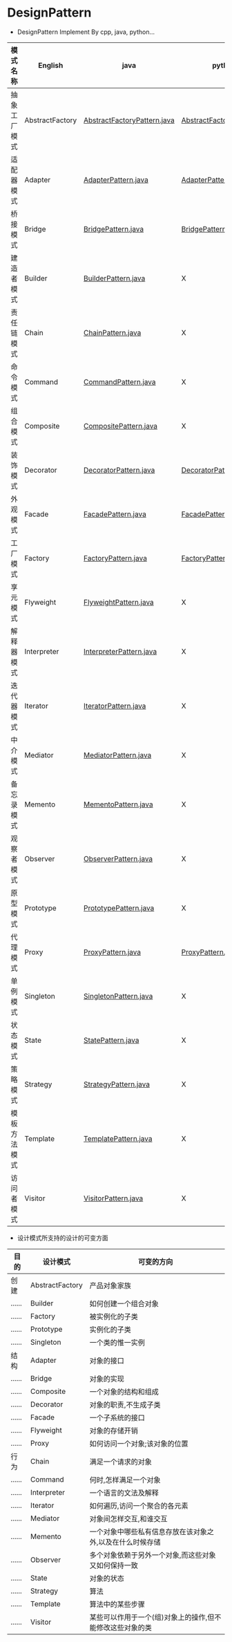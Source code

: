 # DesignPattern

- DesignPattern Implement By cpp, java, python...

模式名称|English|java|python|cpp
----|----|----|----|----
抽象工厂模式|AbstractFactory|[AbstractFactoryPattern.java](https://github.com/JiangKlijna/DesignPattern/blob/master/AbstractFactoryPattern/AbstractFactoryPattern.java)|[AbstractFactoryPattern.py](https://github.com/JiangKlijna/DesignPattern/blob/master/AbstractFactoryPattern/AbstractFactoryPattern.py)|X
适配器模式|Adapter|[AdapterPattern.java](https://github.com/JiangKlijna/DesignPattern/blob/master/AdapterPattern/AdapterPattern.java)|[AdapterPattern.py](https://github.com/JiangKlijna/DesignPattern/blob/master/AdapterPattern/AdapterPattern.py)|X
桥接模式|Bridge|[BridgePattern.java](https://github.com/JiangKlijna/DesignPattern/blob/master/BridgePattern/BridgePattern.java)|[BridgePattern.py](https://github.com/JiangKlijna/DesignPattern/blob/master/BridgePattern/BridgePattern.py)|X
建造者模式|Builder|[BuilderPattern.java](https://github.com/JiangKlijna/DesignPattern/blob/master/BuilderPattern/BuilderPattern.java)|X|X
责任链模式|Chain|[ChainPattern.java](https://github.com/JiangKlijna/DesignPattern/blob/master/ChainPattern/ChainPattern.java)|X|X
命令模式|Command|[CommandPattern.java](https://github.com/JiangKlijna/DesignPattern/blob/master/CommandPattern/CommandPattern.java)|X|X
组合模式|Composite|[CompositePattern.java](https://github.com/JiangKlijna/DesignPattern/blob/master/CompositePattern/CompositePattern.java)|X|X
装饰模式|Decorator|[DecoratorPattern.java](https://github.com/JiangKlijna/DesignPattern/blob/master/DecoratorPattern/DecoratorPattern.java)|[DecoratorPattern.py](https://github.com/JiangKlijna/DesignPattern/blob/master/DecoratorPattern/DecoratorPattern.py)|X
外观模式|Facade|[FacadePattern.java](https://github.com/JiangKlijna/DesignPattern/blob/master/FacadePattern/FacadePattern.java)|[FacadePattern.py](https://github.com/JiangKlijna/DesignPattern/blob/master/FacadePattern/FacadePattern.py)|X
工厂模式|Factory|[FactoryPattern.java](https://github.com/JiangKlijna/DesignPattern/blob/master/FactoryPattern/FactoryPattern.java)|[FactoryPattern.py](https://github.com/JiangKlijna/DesignPattern/blob/master/FactoryPattern/FactoryPatternpy)|X
享元模式|Flyweight|[FlyweightPattern.java](https://github.com/JiangKlijna/DesignPattern/blob/master/FlyweightPattern/FlyweightPattern.java)|X|X
解释器模式|Interpreter|[InterpreterPattern.java](https://github.com/JiangKlijna/DesignPattern/blob/master/InterpreterPattern/InterpreterPattern.java)|X|X
迭代器模式|Iterator|[IteratorPattern.java](https://github.com/JiangKlijna/DesignPattern/blob/master/IteratorPattern/IteratorPattern.java)|X|X
中介模式|Mediator|[MediatorPattern.java](https://github.com/JiangKlijna/DesignPattern/blob/master/MediatorPattern/MediatorPattern.java)|X|X
备忘录模式|Memento|[MementoPattern.java](https://github.com/JiangKlijna/DesignPattern/blob/master/MementoPattern/MementoPattern.java)|X|X
观察者模式|Observer|[ObserverPattern.java](https://github.com/JiangKlijna/DesignPattern/blob/master/ObserverPattern/ObserverPattern.java)|X|X
原型模式|Prototype|[PrototypePattern.java](https://github.com/JiangKlijna/DesignPattern/blob/master/PrototypePattern/PrototypePattern.java)|X|X
代理模式|Proxy|[ProxyPattern.java](https://github.com/JiangKlijna/DesignPattern/blob/master/ProxyPattern/ProxyPattern.java)|[ProxyPattern.py](https://github.com/JiangKlijna/DesignPattern/blob/master/ProxyPattern/ProxyPattern.py)|X
单例模式|Singleton|[SingletonPattern.java](https://github.com/JiangKlijna/DesignPattern/blob/master/SingletonPattern/SingletonPattern.java)|X|X
状态模式|State|[StatePattern.java](https://github.com/JiangKlijna/DesignPattern/blob/master/StatePattern/StatePattern.java)|X|X
策略模式|Strategy|[StrategyPattern.java](https://github.com/JiangKlijna/DesignPattern/blob/master/StrategyPattern/StrategyPattern.java)|X|X
模板方法模式|Template|[TemplatePattern.java](https://github.com/JiangKlijna/DesignPattern/blob/master/TemplatePattern/TemplatePattern.java)|X|X
访问者模式|Visitor|[VisitorPattern.java](https://github.com/JiangKlijna/DesignPattern/blob/master/VisitorPattern/VisitorPattern.java)|X|X

- 设计模式所支持的设计的可变方面

目的|设计模式|可变的方向
----|----|----
创建|AbstractFactory|产品对象家族
......|Builder|如何创建一个组合对象
......|Factory|被实例化的子类
......|Prototype|实例化的子类
......|Singleton|一个类的惟一实例
结构|Adapter|对象的接口
......|Bridge|对象的实现
......|Composite|一个对象的结构和组成
......|Decorator|对象的职责,不生成子类
......|Facade|一个子系统的接口
......|Flyweight|对象的存储开销
......|Proxy|如何访问一个对象;该对象的位置
行为|Chain|满足一个请求的对象
......|Command|何时,怎样满足一个对象
......|Interpreter|一个语言的文法及解释
......|Iterator|如何遍历,访问一个聚合的各元素
......|Mediator|对象间怎样交互,和谁交互
......|Memento|一个对象中哪些私有信息存放在该对象之外,以及在什么时候存储
......|Observer|多个对象依赖于另外一个对象,而这些对象又如何保持一致
......|State|对象的状态
......|Strategy|算法
......|Template|算法中的某些步骤
......|Visitor|某些可以作用于一个(组)对象上的操作,但不能修改这些对象的类
